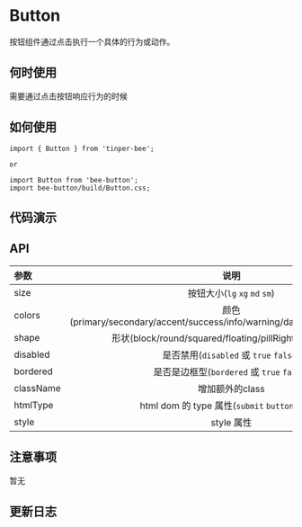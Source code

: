 # Button

按钮组件通过点击执行一个具体的行为或动作。

## 何时使用

需要通过点击按钮响应行为的时候

## 如何使用

```
import { Button } from 'tinper-bee';

or

import Button from 'bee-button';
import bee-button/build/Button.css;

```

## 代码演示


## API

|参数|说明|类型|默认值|
|:---|:----:|:---:|------:|
|size|按钮大小(`lg` `xg` `md` `sm`)|string|-|
|colors|颜色(primary/secondary/accent/success/info/warning/danger/dark/light/default)|string|''|
|shape|形状(block/round/squared/floating/pillRight/pillLeft/icon)|string|''|
|disabled|是否禁用(`disabled` 或 `true` `false`)|boolean|false|
|bordered|是否是边框型(`bordered` 或 `true` `false`)|boolean|false|
|className|增加额外的class|string|''|
|htmlType|html dom 的 type 属性(`submit` `button` `reset`)|string|button|
|style|style 属性|object|''|


## 注意事项

暂无

## 更新日志
